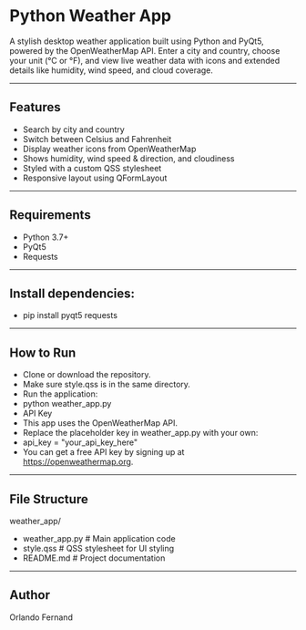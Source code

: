 # Python Weather App

A stylish desktop weather application built using Python and PyQt5, powered by the OpenWeatherMap API. Enter a city and country, choose your unit (°C or °F),
and view live weather data with icons and extended details like humidity, wind speed, and cloud coverage.

---

## Features
- Search by city and country
- Switch between Celsius and Fahrenheit
- Display weather icons from OpenWeatherMap
- Shows humidity, wind speed & direction, and cloudiness
- Styled with a custom QSS stylesheet
- Responsive layout using QFormLayout

---

## Requirements
- Python 3.7+
- PyQt5
- Requests

---

## Install dependencies:
- pip install pyqt5 requests

---

## How to Run
- Clone or download the repository.
- Make sure style.qss is in the same directory.
- Run the application:
- python weather_app.py
- API Key
- This app uses the OpenWeatherMap API.
- Replace the placeholder key in weather_app.py with your own:
- api_key = "your_api_key_here"
- You can get a free API key by signing up at https://openweathermap.org.

---

## File Structure
weather_app/
- weather_app.py       # Main application code
- style.qss            # QSS stylesheet for UI styling
- README.md            # Project documentation

---

## Author

Orlando Fernand
